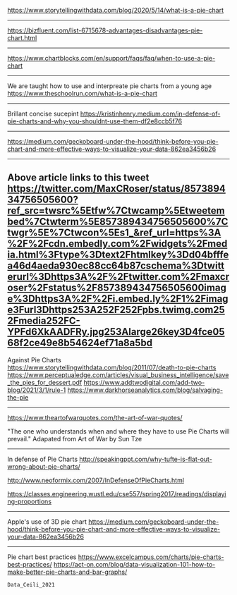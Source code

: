 https://www.storytellingwithdata.com/blog/2020/5/14/what-is-a-pie-chart

------

https://bizfluent.com/list-6715678-advantages-disadvantages-pie-chart.html

------

https://www.chartblocks.com/en/support/faqs/faq/when-to-use-a-pie-chart

------

We are taught how to use and interpreate pie charts from a young age </br>
https://www.theschoolrun.com/what-is-a-pie-chart

------

Brillant concise sucepint
https://kristinhenry.medium.com/in-defense-of-pie-charts-and-why-you-shouldnt-use-them-df2e8ccb5f76

------

https://medium.com/geckoboard-under-the-hood/think-before-you-pie-chart-and-more-effective-ways-to-visualize-your-data-862ea3456b26

------

Above article links to this tweet
https://twitter.com/MaxCRoser/status/857389434756505600?ref_src=twsrc%5Etfw%7Ctwcamp%5Etweetembed%7Ctwterm%5E857389434756505600%7Ctwgr%5E%7Ctwcon%5Es1_&ref_url=https%3A%2F%2Fcdn.embedly.com%2Fwidgets%2Fmedia.html%3Ftype%3Dtext2Fhtmlkey%3Dd04bfffea46d4aeda930ec88cc64b87cschema%3Dtwitterurl%3Dhttps3A%2F%2Ftwitter.com%2Fmaxcroser%2Fstatus%2F857389434756505600image%3Dhttps3A%2F%2Fi.embed.ly%2F1%2Fimage3Furl3Dhttps253A252F252Fpbs.twimg.com252Fmedia252FC-YPFd6XkAADFRy.jpg253Alarge26key3D4fce0568f2ce49e8b54624ef71a8a5bd
------

Against Pie Charts
https://www.storytellingwithdata.com/blog/2011/07/death-to-pie-charts
https://www.perceptualedge.com/articles/visual_business_intelligence/save_the_pies_for_dessert.pdf
https://www.addtwodigital.com/add-two-blog/2021/3/1/rule-1
https://www.darkhorseanalytics.com/blog/salvaging-the-pie

------


https://www.theartofwarquotes.com/the-art-of-war-quotes/

"The one who understands when and where they have to use Pie Charts will prevail."
Adapated from Art of War by Sun Tze

------
In defense of Pie Charts
http://speakingppt.com/why-tufte-is-flat-out-wrong-about-pie-charts/

http://www.neoformix.com/2007/InDefenseOfPieCharts.html

https://classes.engineering.wustl.edu/cse557/spring2017/readings/displaying-proportions

------
Apple's use of 3D pie chart
https://medium.com/geckoboard-under-the-hood/think-before-you-pie-chart-and-more-effective-ways-to-visualize-your-data-862ea3456b26

------
Pie chart best practices
https://www.excelcampus.com/charts/pie-charts-best-practices/
https://act-on.com/blog/data-visualization-101-how-to-make-better-pie-charts-and-bar-graphs/

	Data_Ceili_2021